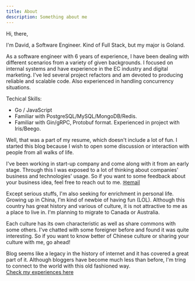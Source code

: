 ```yaml
---
title: About
description: Something about me
---
```


Hi, there,

I'm David, a Software Engineer. Kind of Full Stack, but my major is Goland. 

As a software engineer with 6 years of experience, I have been dealing with different scenarios from a variety of given backgrounds. I focused on internal systems and have experience in the EC industry and digital marketing. I've led several project refactors and am devoted to producing reliable and scalable code. Also experienced in handling concurrency situations.

Techical Skills:
- Go / JavaScript
- Familiar with PostgreSQL/MySQL/MongoDB/Redis.
- Familiar with Gin/gRPC, Protobuf format. Experienced in project with Iris/Beego.

Well, that was a part of my resume, which doesn't include a lot of fun. I started this blog because I wish to open some discussion or interaction with people from all walks of life. 

I've been working in start-up company and come along with it from an early stage. Through this I was exposed to a lot of thinking about companies' business and technologies' usage. So if you want to some feedback about your business idea, feel free to reach out to me. [✉email](mailto:david.chou93@gmail.com)

Except serious stuffs, I'm also seeking for enrichment in personal life. Growing up in China, I'm kind of newbie of having fun (LOL). Although this country has great history and various of culture, it is not attractive to me as a place to live in. I'm planning to migrate to Canada or Australia. 

Each culture has its own characteristic as well as share commons with some others. I've chatted with some foreigner before and found it was quite interesting. So if you want to know better of Chinese culture or sharing your culture with me, go ahead! 

Blog seems like a legacy in the history of internet and it has covered a great part of it. Although bloggers have become much less than before, I'm tring to connect to the world with this old fashioned way.  
[Check my experiences here](/experiences/ "Anything could be here")